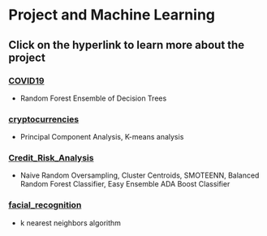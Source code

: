 
# Project and Machine Learning

## Click on the hyperlink to learn more about the project

### [COVID19](https://github.com/linearcoffeecup/projects/blob/main/COVID19.md )

- Random Forest Ensemble of Decision Trees

### [cryptocurrencies](https://github.com/linearcoffeecup/projects/blob/main/cryptocurrencies.md )

- Principal Component Analysis, K-means analysis

### [Credit_Risk_Analysis](https://github.com/linearcoffeecup/projects/blob/main/credit_risk_analysis.md )

- Naive Random Oversampling, Cluster Centroids, SMOTEENN, Balanced Random Forest Classifier, Easy Ensemble ADA Boost Classifier

### [facial_recognition](https://github.com/linearcoffeecup/projects/blob/main/facial_recognition.md )

- k nearest neighbors algorithm
